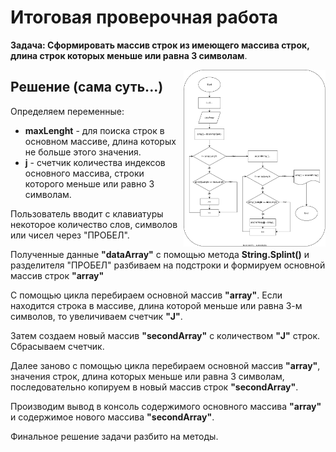 # Итоговая проверочная работа

**Задача: Сформировать массив строк из имеющего массива строк, длина строк которых меньше или равна 3 символам**.

<img src=".//IMG/block_diagram.svg " width="45%" align="right"> 

## Решение (сама суть...)

Определяем переменные:
 * **maxLenght** - для поиска строк в основном массиве, длина которых не больше этого значения.
 * **j** - счетчик количества индексов основного массива, строки которого меньше или равно 3 символам.

Пользователь вводит с клавиатуры некоторое количество слов, символов или чисел через "ПРОБЕЛ".

Полученные данные **"dataArray"** с помощью метода **String.Splint()** и разделителя "ПРОБЕЛ" 
разбиваем на подстроки и формируем основной массив строк **"array"**

C помощью цикла перебираем основной массив **"array"**. Если находится строка в массиве, длина которой меньше или равна 3-м символов, то увеличиваем счетчик **"J"**.

Затем создаем новый массив **"secondArray"** с количеством **"J"** строк. Сбрасываем счетчик.

Далее заново с помощью цикла перебираем основной массив **"array"**, значения строк, длина которых меньше или равна 3 символам, последовательно копируем в новый массив строк **"secondArray"**.

Производим вывод в консоль содержимого основного массива **"array"** и содержимое нового массива **"secondArray"**.

Финальное решение задачи разбито на методы.

